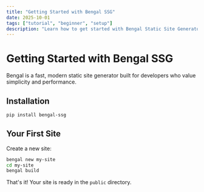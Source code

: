 ```yaml
---
title: "Getting Started with Bengal SSG"
date: 2025-10-01
tags: ["tutorial", "beginner", "setup"]
description: "Learn how to get started with Bengal Static Site Generator"
---
```


# Getting Started with Bengal SSG

Bengal is a fast, modern static site generator built for developers who value simplicity and performance.

## Installation

```bash
pip install bengal-ssg
```

## Your First Site

Create a new site:

```bash
bengal new my-site
cd my-site
bengal build
```

That's it! Your site is ready in the `public` directory.

